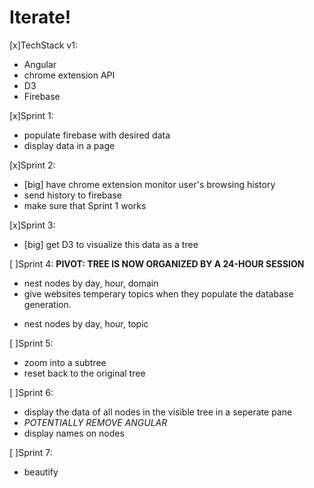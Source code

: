 # Iterate!

[x]TechStack v1:
+ Angular
+ chrome extension API
+ D3
+ Firebase

[x]Sprint 1:
+ populate firebase with desired data
+ display data in a page

[x]Sprint 2:
+ [big] have chrome extension monitor user's browsing history
+ send history to firebase
+ make sure that Sprint 1 works

[x]Sprint 3:
+ [big] get D3 to visualize this data as a tree

[ ]Sprint 4:
**PIVOT: TREE IS NOW ORGANIZED BY A 24-HOUR SESSION**
+ nest nodes by day, hour, domain
+ give websites temperary topics when they populate the database generation.
- nest nodes by day, hour, topic

[ ]Sprint 5:
- zoom into a subtree
- reset back to the original tree

[ ]Sprint 6:
- display the data of all nodes in the visible tree in a seperate pane
- _POTENTIALLY REMOVE ANGULAR_
- display names on nodes

[ ]Sprint 7:
- beautify

